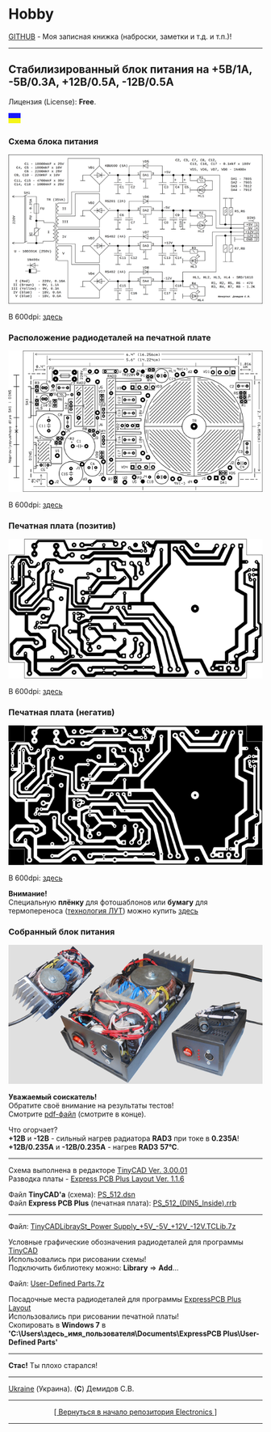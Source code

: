 # Hobby
[GITHUB](https://github.com) - Моя записная книжка (наброски, заметки и т.д. и т.п.)!

<hr>

## Стабилизированный блок питания на +5В/1А, -5В/0.3A, +12В/0.5А, -12В/0.5А

Лицензия (License): **Free**.

![](https://github.com/drilnet/electronics/blob/master/Power%20Supply%20%2B5V%2C%20-5V%2C%20%2B12V%2C%20-12V/UA_1.png)

### Схема блока питания

![](https://github.com/drilnet/electronics/blob/master/Power%20Supply%20%2B5V%2C%20-5V%2C%20%2B12V%2C%20-12V/SCH%20-%20Images/PS_512_720x471.png "Схему начертил: Демидов С.В.")

В 600dpi: [здесь](https://github.com/drilnet/electronics/raw/master/Power%20Supply%20%2B5V%2C%20-5V%2C%20%2B12V%2C%20-12V/SCH%20-%20Images/PS_512_600dpi.png)

### Расположение радиодеталей на печатной плате

![](https://github.com/drilnet/electronics/blob/master/Power%20Supply%20%2B5V%2C%20-5V%2C%20%2B12V%2C%20-12V/PCB%20-%20Images/PS_512_(DIN5_Inside)_1_640x.png "Расстановка компонентов: Демидов С.В.")

В 600dpi: [здесь](https://github.com/drilnet/electronics/raw/master/Power%20Supply%20%2B5V%2C%20-5V%2C%20%2B12V%2C%20-12V/PCB%20-%20Images/PS_512_(DIN5_Inside)_600dpi_1.png)

### Печатная плата (позитив)

![](https://github.com/drilnet/electronics/blob/master/Power%20Supply%20%2B5V%2C%20-5V%2C%20%2B12V%2C%20-12V/PCB%20-%20Images/PS_512_(DIN5_Inside)_2_640x.png "Разводка платы: Демидов С.В.")

В 600dpi: [здесь](https://github.com/drilnet/electronics/raw/master/Power%20Supply%20%2B5V%2C%20-5V%2C%20%2B12V%2C%20-12V/PCB%20-%20Images/PS_512_(DIN5_Inside)_600dpi_2.png)

### Печатная плата (негатив)

![](https://github.com/drilnet/electronics/blob/master/Power%20Supply%20%2B5V%2C%20-5V%2C%20%2B12V%2C%20-12V/PCB%20-%20Images/PS_512_(DIN5_Inside)_3_640x.png "Разводка платы: Демидов С.В.")

В 600dpi: [здесь](https://github.com/drilnet/electronics/raw/master/Power%20Supply%20%2B5V%2C%20-5V%2C%20%2B12V%2C%20-12V/PCB%20-%20Images/PS_512_(DIN5_Inside)_600dpi_3.png)

**Внимание!**
<br>
Специальную **плёнку** для фотошаблонов или **бумагу** для термопереноса ([технология ЛУТ](https://uk.wikipedia.org/wiki/Лазерно-праскова_технологія "Украинская Википедия")) можно купить [здесь](https://voron.ua/catalog/materials-for-production-and-repair/materials-for-pcb-manufacturing/printer_film "https://voron.ua/")

### Собранный блок питания

![](https://github.com/drilnet/electronics/blob/master/Power%20Supply%20%2B5V%2C%20-5V%2C%20%2B12V%2C%20-12V/Images%20-%20Photo/ImagePS_512_3.png "(C) Демидов С.В.")

**Уважаемый соискатель!**
<br>
Обратите своё внимание на результаты тестов!
<br>
Смотрите [pdf-файл](https://github.com/drilnet/electronics/raw/master/Power%20Supply%20%2B5V%2C%20-5V%2C%20%2B12V%2C%20-12V/PS_512.pdf "Скачать") (смотрите в конце).

Что огорчает?
<br>
**+12В** и **-12В** - сильный нагрев радиатора **RAD3** при токе в **0.235А**!
<br>
**+12В/0.235А** и **-12В/0.235А** - нагрев **RAD3** **57°C**.

<hr>

Схема выполнена в редакторе [TinyCAD Ver. 3.00.01](https://www.tinycad.net/ "Перейти на сайт https://www.tinycad.net")
<br>
Разводка платы - [Express PCB Plus Layout Ver. 1.1.6](https://www.expresspcb.com/ "Перейти на сайт https://www.expresspcb.com")

Файл **TinyCAD'а** (схема): [PS_512.dsn](https://github.com/drilnet/electronics/blob/master/Power%20Supply%20%2B5V%2C%20-5V%2C%20%2B12V%2C%20-12V/SCH%20-%20Files%20TinyCAD%20(DSN)/PS_512.dsn "Чтобы скачать! Правой кнопкой мыши: Сохранить ссылку как...")
<br>
Файл **Express PCB Plus** (печатная плата): [PS_512_(DIN5_Inside).rrb](https://github.com/drilnet/electronics/blob/master/Power%20Supply%20%2B5V%2C%20-5V%2C%20%2B12V%2C%20-12V/PCB%20-%20Files%20ExpressPCB%20(RRB)/PS_512_(DIN5_Inside).rrb "Чтобы скачать! Правой кнопкой мыши: Сохранить ссылку как...")

<hr>

Файл: [TinyCADLibraySt_Power Supply_+5V_-5V_+12V_-12V.TCLib.7z](https://github.com/drilnet/electronics/raw/master/Power%20Supply%20%2B5V%2C%20-5V%2C%20%2B12V%2C%20-12V/Libraries/TinyCADLibraySt_Power%20Supply_%2B5V_-5V_%2B12V_-12V.TCLib.7z "Скачать")

Условные графические обозначения радиодеталей для программы [TinyCAD](https://www.tinycad.net/ "Перейти на сайт https://www.tinycad.net")
<br>
Использовались при рисовании схемы!
<br>
Подключить библиотеку можно: **Library** => **Add**...

Файл: [User-Defined Parts.7z](https://github.com/drilnet/electronics/raw/master/Power%20Supply%20%2B5V%2C%20-5V%2C%20%2B12V%2C%20-12V/Libraries/User-Defined%20Parts.7z "Скачать")

Посадочные места радиодеталей для программы [ExpressPCB Plus Layout](https://www.expresspcb.com/ "Перейти на сайт https://www.expresspcb.com")
<br>
Использовались при рисовании печатной платы!
<br>
Скопировать в **Windows 7** в **'C:\Users\здесь_имя_пользователя\Documents\ExpressPCB Plus\User-Defined Parts'**

<hr>

**Стас!** Ты плохо старался!

<hr>

[Ukraine](https://en.wikipedia.org/wiki/Ukraine) (Украина). (**C**) Демидов С.В.

<hr>

<div align="center">
<a href="https://github.com/drilnet/electronics">
[ Вернуться в начало репозитория Electronics ]
</a>
</div>

<hr>
